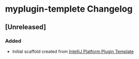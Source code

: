 <!-- Keep a Changelog guide -> https://keepachangelog.com -->

# myplugin-templete Changelog

## [Unreleased]
### Added
- Initial scaffold created from [IntelliJ Platform Plugin Template](https://github.com/JetBrains/intellij-platform-plugin-template)
